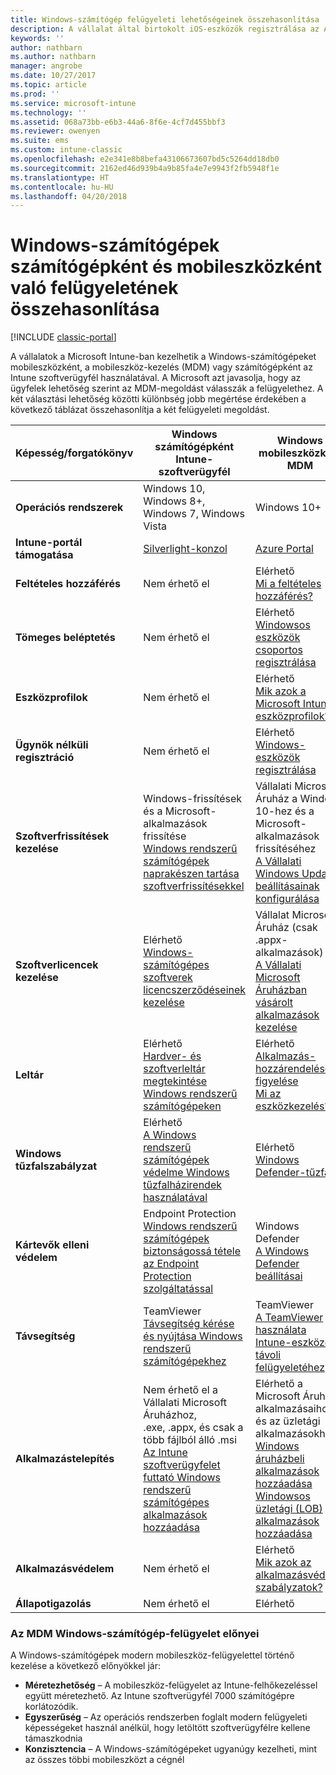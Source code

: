 ```yaml
---
title: Windows-számítógép felügyeleti lehetőségeinek összehasonlítása
description: A vállalat által birtokolt iOS-eszközök regisztrálása az Apple Device Enrollment program (DEP) vagy az Apple Configurator eszköz segítségével
keywords: ''
author: nathbarn
ms.author: nathbarn
manager: angrobe
ms.date: 10/27/2017
ms.topic: article
ms.prod: ''
ms.service: microsoft-intune
ms.technology: ''
ms.assetid: 068a73bb-e6b3-44a6-8f6e-4cf7d455bbf3
ms.reviewer: owenyen
ms.suite: ems
ms.custom: intune-classic
ms.openlocfilehash: e2e341e8b8befa43106673607bd5c5264dd18db0
ms.sourcegitcommit: 2162ed46d939b4a9b85fa4e7e9943f2fb5948f1e
ms.translationtype: HT
ms.contentlocale: hu-HU
ms.lasthandoff: 04/20/2018
---
```

# <a name="compare-managing-windows-pcs-as-computers-or-mobile-devices"></a>Windows-számítógépek számítógépként és mobileszközként való felügyeletének összehasonlítása

[!INCLUDE [classic-portal](../includes/classic-portal.md)]

A vállalatok a Microsoft Intune-ban kezelhetik a Windows-számítógépeket mobileszközként, a mobileszköz-kezelés (MDM) vagy számítógépként az Intune szoftverügyfél használatával.  A Microsoft azt javasolja, hogy az ügyfelek lehetőség szerint az MDM-megoldást válasszák a felügyelethez. A két választási lehetőség közötti különbség jobb megértése érdekében a következő táblázat összehasonlítja a két felügyeleti megoldást.

|**Képesség/forgatókönyv** |**Windows számítógépként**<br>Intune-szoftverügyfél | **Windows mobileszközként**<br>MDM |
|--------------|-------------------------------|-------------------------------|
|**Operációs rendszerek** |Windows 10, Windows 8+, Windows 7, Windows Vista | Windows 10+ |
|**Intune-portál támogatása** |[Silverlight-konzol](https://manage.microsoft.com)|[Azure Portal](https://portal.azure.com) |
|**Feltételes hozzáférés**|Nem érhető el|Elérhető <br>[Mi a feltételes hozzáférés?](https://docs.microsoft.com/intune-azure/conditional-access/what-is-conditional-access)|
|**Tömeges beléptetés**|Nem érhető el|Elérhető <br>[Windowsos eszközök csoportos regisztrálása](https://docs.microsoft.com/intune-azure/enroll-devices/bulk-enroll-windows)|
|**Eszközprofilok**|Nem érhető el|Elérhető <br>[Mik azok a Microsoft Intune-eszközprofilok?](https://docs.microsoft.com/intune-azure/configure-devices/what-are-device-profiles)|
|**Ügynök nélküli regisztráció**|Nem érhető el |Elérhető<br>[Windows-eszközök regisztrálása](https://docs.microsoft.com/intune-azure/enroll-devices/enroll-windows-devices)|
|**Szoftverfrissítések kezelése**| Windows-frissítések és a Microsoft-alkalmazások frissítése<br>[Windows rendszerű számítógépek naprakészen tartása szoftverfrissítésekkel](https://docs.microsoft.com/intune/deploy-use/keep-windows-pcs-up-to-date-with-software-updates-in-microsoft-intune)|Vállalati Microsoft Áruház a Windows 10-hez és a Microsoft-alkalmazások frissítéséhez<br> [A Vállalati Windows Update beállításainak konfigurálása](https://docs.microsoft.com/intune-azure/configure-devices/how-to-configure-windows-update-for-business) |
|**Szoftverlicencek kezelése**|Elérhető <br>[Windows-számítógépes szoftverek licencszerződéseinek kezelése](https://docs.microsoft.com/intune/deploy-use/manage-license-agreements-for-windows-pc-software-in-microsoft-intune)|Vállalat Microsoft Áruház (csak .appx-alkalmazások)<br>[A Vállalati Microsoft Áruházban vásárolt alkalmazások kezelése](https://docs.microsoft.com/intune-azure/manage-apps/wsfb-apps)|
|**Leltár**|Elérhető <br>[Hardver- és szoftverleltár megtekintése Windows rendszerű számítógépeken](https://docs.microsoft.com/intune/deploy-use/view-hardware-and-software-inventory-for-windows-pcs-in-microsoft-intune)|Elérhető <br>[Alkalmazás-hozzárendelések figyelése](https://docs.microsoft.com/intune/apps-monitor)<br>[Mi az eszközkezelés?](https://docs.microsoft.com/intune/device-management)|
|**Windows tűzfalszabályzat**|Elérhető <br>[A Windows rendszerű számítógépek védelme Windows tűzfalházirendek használatával](https://docs.microsoft.com/intune/deploy-use/help-protect-windows-pcs-using-windows-firewall-policies-in-microsoft-intune) |Elérhető <br>[Windows Defender-tűzfal](https://docs.microsoft.com/en-us/intune/endpoint-protection-windows-10#windows-defender-firewall)|
|**Kártevők elleni védelem**|Endpoint Protection<br>[Windows rendszerű számítógépek biztonságossá tétele az Endpoint Protection szolgáltatással](https://docs.microsoft.com/intune/deploy-use/help-secure-windows-pcs-with-endpoint-protection-for-microsoft-intune)|Windows Defender<br>[A Windows Defender beállításai](https://docs.microsoft.com/intune-azure/configure-devices/custom-for-windows-10#windows-defender-settings)|
|**Távsegítség** |TeamViewer<br>[Távsegítség kérése és nyújtása Windows rendszerű számítógépekhez](https://docs.microsoft.com/intune/deploy-use/request-and-provide-remote-assistance-for-windows-pcs-in-microsoft-intune)|TeamViewer<br> [A TeamViewer használata Intune-eszközök távoli felügyeletéhez](https://docs.microsoft.com/en-us/intune/device-profile-android-teamviewer) |
|**Alkalmazástelepítés** | Nem érhető el a Vállalati Microsoft Áruházhoz,<br>.exe, .appx, és csak a több fájlból álló .msi<br>[Az Intune szoftverügyfelet futtató Windows rendszerű számítógépes alkalmazások hozzáadása](https://docs.microsoft.com/intune/deploy-use/add-apps-for-windows-pcs-in-microsoft-intune)|Elérhető a Microsoft Áruház alkalmazásaihoz és az üzletági alkalmazásokhoz<br>[Windows áruházbeli alkalmazások hozzáadása](https://docs.microsoft.com/intune/store-apps-windows)<br>[Windowsos üzletági (LOB) alkalmazások hozzáadása](https://docs.microsoft.com/intune/lob-apps-windows)|
|**Alkalmazásvédelem**|Nem érhető el|Elérhető <br>[Mik azok az alkalmazásvédelmi szabályzatok?](https://docs.microsoft.com/intune-azure/manage-apps/what-is-app-protection-policy)|
|**Állapotigazolás**|Nem érhető el|Elérhető|


### <a name="advantages-of-mdm-windows-pc-management"></a>Az MDM Windows-számítógép-felügyelet előnyei
A Windows-számítógépek modern mobileszköz-felügyelettel történő kezelése a következő előnyökkel jár:
- **Méretezhetőség** – A mobileszköz-felügyelet az Intune-felhőkezeléssel együtt méretezhető. Az Intune szoftverügyfél 7000 számítógépre korlátozódik.
- **Egyszerűség** – Az operációs rendszerben foglalt modern felügyeleti képességeket használ anélkül, hogy letöltött szoftverügyfélre kellene támaszkodnia
- **Konzisztencia** – A Windows-számítógépeket ugyanúgy kezelheti, mint az összes többi mobileszközt a cégnél
<!-- - **Cloud optimization** - -->
